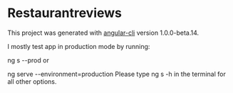 # Restaurantreviews

This project was generated with [angular-cli](https://github.com/angular/angular-cli) version 1.0.0-beta.14.

I mostly test app in production mode by running:

ng s --prod
or

ng serve --environment=production
Please type ng s -h in the terminal for all other options.

